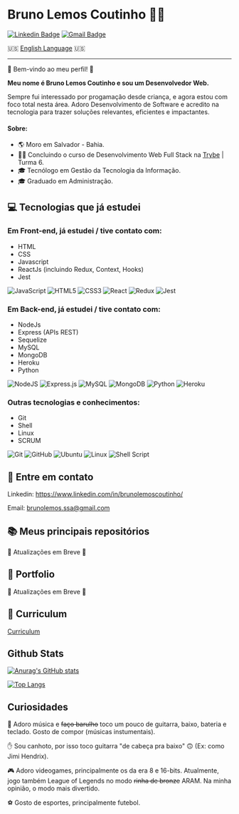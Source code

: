 # Bruno Lemos Coutinho :man_technologist:
[![Linkedin Badge](https://img.shields.io/badge/-Bruno-blue?style=flat-square&logo=Linkedin&logoColor=white&link=https://www.linkedin.com/in/brunolemoscoutinho/)](https://www.linkedin.com/in/brunolemoscoutinho/) [![Gmail Badge](https://img.shields.io/badge/-brunolemos.ssa@gmail.com-c14438?style=flat-square&logo=Gmail&logoColor=white&link=mailto:brunolemos.ssa@gmail.com)](mailto:brunolemos.ssa@gmail.com)

:us: [English Language](https://github.com/BrunoLemosCoutinho/brunolemoscoutinho/blob/main/README-en.md) :us:
<hr>

:wave: Bem-vindo ao meu perfil! :wave:

__Meu nome é Bruno Lemos Coutinho e sou um Desenvolvedor Web.__

Sempre fui interessado por progamação desde criança, e agora estou com foco total nesta área. Adoro Desenvolvimento de Software e acredito na tecnologia para trazer soluções relevantes, eficientes e impactantes.

#### Sobre:
* :earth_americas: Moro em Salvador - Bahia.
* :man_technologist: Concluindo o curso de Desenvolvimento Web Full Stack na [Trybe](https://www.betrybe.com) | Turma 6.
* :mortar_board: Tecnólogo em Gestão da Tecnologia da Informação.
* :mortar_board: Graduado em Administração.

## :computer: Tecnologias que já estudei

### Em Front-end, já estudei / tive contato com:
* HTML
* CSS
* Javascript
* ReactJs (incluindo Redux, Context, Hooks)
* Jest

<img alt="JavaScript" src="https://img.shields.io/badge/javascript-%23323330.svg?style=for-the-badge&logo=javascript&logoColor=black&color=yellow"/> <img alt="HTML5" src="https://img.shields.io/badge/html5-%23E34F26.svg?style=for-the-badge&logo=html5&logoColor=white"/>  <img alt="CSS3" src="https://img.shields.io/badge/css3-%231572B6.svg?style=for-the-badge&logo=css3&logoColor=white"/> <img alt="React" src="https://img.shields.io/badge/react-%2320232a.svg?style=for-the-badge&logo=react&logoColor=%2361DAFB"/> <img alt="Redux" src="https://img.shields.io/badge/redux-%23593d88.svg?style=for-the-badge&logo=redux&logoColor=white"/> <img alt="Jest" src="https://img.shields.io/badge/-jest-%23C21325?style=for-the-badge&logo=jest&logoColor=white"/>

### Em Back-end,  já estudei / tive contato com:
* NodeJs
* Express (APIs REST)
* Sequelize
* MySQL
* MongoDB
* Heroku
* Python

<img alt="NodeJS" src="https://img.shields.io/badge/node.js-%2343853D.svg?style=for-the-badge&logo=node-dot-js&logoColor=white"/>  <img alt="Express.js" src="https://img.shields.io/badge/express.js-%23404d59.svg?style=for-the-badge&logo=express&logoColor=%2361DAFB"/> 
<img alt="MySQL" src="https://img.shields.io/badge/mysql-%2300f.svg?style=for-the-badge&logo=mysql&logoColor=white"/> <img alt="MongoDB" src ="https://img.shields.io/badge/MongoDB-%234ea94b.svg?style=for-the-badge&logo=mongodb&logoColor=white"/>
<img alt="Python" src="https://img.shields.io/badge/python-%2314354C.svg?style=for-the-badge&logo=python&logoColor=white"/> <img alt="Heroku" src="https://img.shields.io/badge/heroku-%23430098.svg?style=for-the-badge&logo=heroku&logoColor=white"/>

### Outras tecnologias e conhecimentos:
* Git
* Shell
* Linux
* SCRUM

<img alt="Git" src="https://img.shields.io/badge/git-%23F05033.svg?style=for-the-badge&logo=git&logoColor=white"/> 	<img alt="GitHub" src="https://img.shields.io/badge/github-%23121011.svg?style=for-the-badge&logo=github&logoColor=white"/>
<img alt="Ubuntu" src="https://img.shields.io/badge/Ubuntu-E95420?style=for-the-badge&logo=ubuntu&logoColor=white" /> <img alt="Linux" src="https://img.shields.io/badge/Linux-FCC624?style=for-the-badge&logo=linux&logoColor=black"> <img alt="Shell Script" src="https://img.shields.io/badge/shell_script-%23121011.svg?style=for-the-badge&logo=gnu-bash&logoColor=white"/>
## :satellite: Entre em contato

Linkedin:  https://www.linkedin.com/in/brunolemoscoutinho/

Email:  brunolemos.ssa@gmail.com

## :books: Meus principais repositórios
:construction: Atualizações em Breve :construction:

## :open_file_folder: Portfolio
:construction: Atualizações em Breve :construction:

## :page_facing_up: Curriculum
[Curriculum](https://gitconnected.com/brunolemoscoutinho/resume)

## Github Stats
[![Anurag's GitHub stats](https://github-readme-stats.vercel.app/api?username=BrunoLemosCoutinho&count_private=true&show_icons=true&theme=dark)](https://github.com/BrunoLemosCoutinho/github-readme-stats)

[![Top Langs](https://github-readme-stats.vercel.app/api/top-langs/?username=BrunoLemosCoutinho&layout=compact&hide=python)](https://github.com/BrunoLemosCoutinho/github-readme-stats)


## Curiosidades
:musical_note: Adoro música e <s>faço barulho</s> toco um pouco de  guitarra,  baixo,  bateria e teclado. Gosto de compor (músicas instumentais).

:raised_hand: Sou canhoto, por isso toco guitarra "de cabeça pra baixo" 🙃 (Ex: como Jimi Hendrix).

:video_game: Adoro videogames, principalmente os da era 8 e 16-bits. Atualmente, jogo também League of Legends no modo <s>rinha de bronze</s> ARAM. Na minha opinião, o modo mais divertido.

  
:soccer: Gosto de esportes, principalmente futebol.
